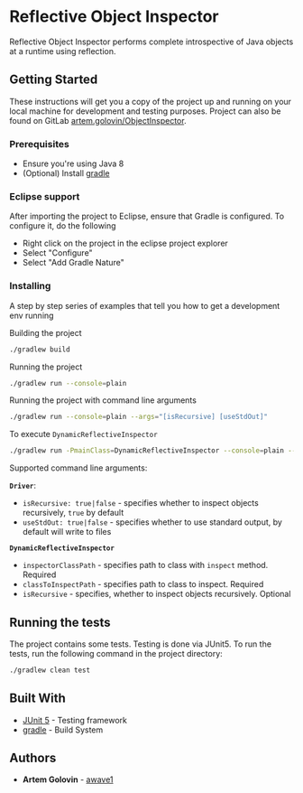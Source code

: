 # Reflective Object Inspector

Reflective Object Inspector performs complete introspective of Java objects at a runtime using reflection.

## Getting Started

These instructions will get you a copy of the project up and running on your local machine for development and testing purposes. Project can also be found on GitLab [artem.golovin/ObjectInspector](https://gitlab.cpsc.ucalgary.ca/artem.golovin/ObjectInspector).

### Prerequisites

* Ensure you're using Java 8
* (Optional) Install [gradle](https://gradle.org)

### Eclipse support

After importing the project to Eclipse, ensure that Gradle is configured. To configure it, do the following

- Right click on the project in the eclipse project explorer
- Select "Configure"
- Select "Add Gradle Nature"

### Installing

A step by step series of examples that tell you how to get a development env running

Building the project

```bash
./gradlew build
```

Running the project

```bash
./gradlew run --console=plain
```

Running the project with command line arguments

```bash
./gradlew run --console=plain --args="[isRecursive] [useStdOut]"
```

To execute `DynamicReflectiveInspector`

```bash
./gradlew run -PmainClass=DynamicReflectiveInspector --console=plain --args="[inspectorClassPath] [classToInspectPath] [isRecursive]"
```

Supported command line arguments:

**`Driver`**:

* `isRecursive: true|false` - specifies whether to inspect objects recursively, `true` by default
* `useStdOut: true|false` - specifies whether to use standard output, by default will write to files

**`DynamicReflectiveInspector`**

* `inspectorClassPath` - specifies path to class with `inspect` method. Required
* `classToInspectPath` - specifies path to class to inspect. Required
* `isRecursive` - specifies, whether to inspect objects recursively. Optional

## Running the tests

The project contains some tests. Testing is done via JUnit5. To run the tests, run the following command in the project directory:

```bash
./gradlew clean test
```

## Built With

* [JUnit 5](https://junit.org/junit5) - Testing framework
* [gradle](https://gradle.org) - Build System

## Authors

* **Artem Golovin** - [awave1](https://github.com/awave1)

